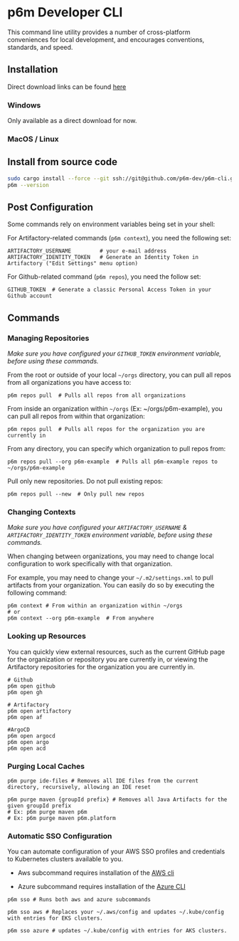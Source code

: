 # p6m Developer CLI

This command line utility provides a number of cross-platform conveniences for local development, and encourages
conventions, standards, and speed.

## Installation

Direct download links can be found [here][p6m binaries azure bin]

### Windows

Only available as a direct download for now.
<!-- Add winget command when appropriate -->

### MacOS / Linux

<!-- @christiannuss-ybor: 2024-10-07: commented out since we don't have the tap set up yet
## Intall using brew

```sh
brew install p6m-dev/tap/p6m
p6m --version
```

Also available through direct download
-->

## Install from source code
```sh
sudo cargo install --force --git ssh://git@github.com/p6m-dev/p6m-cli.git --root /usr/local
p6m --version
```

## Post Configuration

Some commands rely on environment variables being set in your shell:

For Artifactory-related commands (`p6m context`), you need the following set:

```shell
ARTIFACTORY_USERNAME         # your e-mail address
ARTIFACTORY_IDENTITY_TOKEN   # Generate an Identity Token in Artifactory ("Edit Settings" menu option)
```

For Github-related command (`p6m repos`), you need the follow set:

```shell 
GITHUB_TOKEN  # Generate a classic Personal Access Token in your Github account
```

## Commands

### Managing Repositories

_Make sure you have configured your `GITHUB_TOKEN` environment variable, before using these commands._

From the root or outside of your local `~/orgs` directory, you can pull all repos from all organizations you have access to:

```shell
p6m repos pull  # Pulls all repos from all organizations 
```

From inside an organization within `~/orgs` (Ex: ~/orgs/p6m-example), you can pull all repos from within that organization:

```shell
p6m repos pull  # Pulls all repos for the organization you are currently in 
```

From any directory, you can specify which organization to pull repos from:

```shell
p6m repos pull --org p6m-example  # Pulls all p6m-example repos to ~/orgs/p6m-example 
```

Pull only new repositories.  Do not pull existing repos:

```shell
p6m repos pull --new  # Only pull new repos 
```

### Changing Contexts

_Make sure you have configured your `ARTIFACTORY_USERNAME` & `ARTIFACTORY_IDENTITY_TOKEN` environment variable, before using these commands._

When changing between organizations, you may need to change local configuration to work specifically with that organization.

For example, you may need to change your `~/.m2/settings.xml` to pull artifacts from your organization.  You can easily do so by executing the following command:

```shell
p6m context # From within an organization within ~/orgs
# or
p6m context --org p6m-example  # From anywhere
```

### Looking up Resources

You can quickly view external resources, such as the current GitHub page for the organization or repository you are currently
in, or viewing the Artifactory repositories for the organization you are currently in.

```shell
# Github
p6m open github
p6m open gh

# Artifactory
p6m open artifactory
p6m open af

#ArgoCD
p6m open argocd
p6m open argo
p6m open acd
```

### Purging Local Caches

```shell
p6m purge ide-files # Removes all IDE files from the current directory, recursively, allowing an IDE reset

p6m purge maven {groupId prefix} # Removes all Java Artifacts for the given groupId prefix
# Ex: p6m purge maven p6m
# Ex: p6m purge maven p6m.platform
```

### Automatic SSO Configuration

You can automate configuration of your AWS SSO profiles and credentials to Kubernetes clusters available to you.

* Aws subcommand requires installation of the [AWS cli](https://docs.aws.amazon.com/cli/latest/userguide/getting-started-install.html)

* Azure subcommand requires installation of the [Azure CLI](https://learn.microsoft.com/en-us/cli/azure/install-azure-cli)

```shell
p6m sso # Runs both aws and azure subcommands

p6m sso aws # Replaces your ~/.aws/config and updates ~/.kube/config with entries for EKS clusters.

p6m sso azure # updates ~/.kube/config with entries for AKS clusters.
```

[p6m binaries azure bin]: https://naxpublicstuffs.blob.core.windows.net/binaries?comp=list&restype=container
